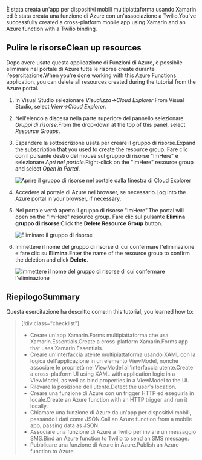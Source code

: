 <span data-ttu-id="b0115-101">È stata creata un'app per dispositivi mobili multipiattaforma usando Xamarin ed è stata creata una funzione di Azure con un'associazione a Twilio.</span><span class="sxs-lookup"><span data-stu-id="b0115-101">You've successfully created a cross-platform mobile app using Xamarin and an Azure function with a Twilio binding.</span></span>

## <a name="clean-up-resources"></a><span data-ttu-id="b0115-102">Pulire le risorse</span><span class="sxs-lookup"><span data-stu-id="b0115-102">Clean up resources</span></span>

<span data-ttu-id="b0115-103">Dopo avere usato questa applicazione di Funzioni di Azure, è possibile eliminare nel portale di Azure tutte le risorse create durante l'esercitazione.</span><span class="sxs-lookup"><span data-stu-id="b0115-103">When you're done working with this Azure Functions application, you can delete all resources created during the tutorial from the Azure portal.</span></span>

1. <span data-ttu-id="b0115-104">In Visual Studio selezionare *Visualizza->Cloud Explorer*.</span><span class="sxs-lookup"><span data-stu-id="b0115-104">From Visual Studio, select *View->Cloud Explorer*.</span></span>

2. <span data-ttu-id="b0115-105">Nell'elenco a discesa nella parte superiore del pannello selezionare *Gruppi di risorse*.</span><span class="sxs-lookup"><span data-stu-id="b0115-105">From the drop-down at the top of this panel, select *Resource Groups*.</span></span>

3. <span data-ttu-id="b0115-106">Espandere la sottoscrizione usata per creare il gruppo di risorse.</span><span class="sxs-lookup"><span data-stu-id="b0115-106">Expand the subscription that you used to create the resource group.</span></span> <span data-ttu-id="b0115-107">Fare clic con il pulsante destro del mouse sul gruppo di risorse "ImHere" e selezionare *Apri nel portale*.</span><span class="sxs-lookup"><span data-stu-id="b0115-107">Right-click on the "ImHere" resource group and select *Open in Portal*.</span></span>

    ![Aprire il gruppo di risorse nel portale dalla finestra di Cloud Explorer](../media-drafts/9-open-resource-group-in-portal.png)

4. <span data-ttu-id="b0115-109">Accedere al portale di Azure nel browser, se necessario.</span><span class="sxs-lookup"><span data-stu-id="b0115-109">Log into the Azure portal in your browser, if necessary.</span></span>

5. <span data-ttu-id="b0115-110">Nel portale verrà aperto il gruppo di risorse "ImHere".</span><span class="sxs-lookup"><span data-stu-id="b0115-110">The portal will open on the "ImHere" resource group.</span></span> <span data-ttu-id="b0115-111">Fare clic sul pulsante **Elimina gruppo di risorse**.</span><span class="sxs-lookup"><span data-stu-id="b0115-111">Click the **Delete Resource Group** button.</span></span>

    ![Eliminare il gruppo di risorse](../media-drafts/9-delete-resource-group.png)

6. <span data-ttu-id="b0115-113">Immettere il nome del gruppo di risorse di cui confermare l'eliminazione e fare clic su **Elimina**.</span><span class="sxs-lookup"><span data-stu-id="b0115-113">Enter the name of the resource group to confirm the deletion and click **Delete**.</span></span>

    ![Immettere il nome del gruppo di risorse di cui confermare l'eliminazione](../media-drafts/9-confirm-delete-resource-group.png)

## <a name="summary"></a><span data-ttu-id="b0115-115">Riepilogo</span><span class="sxs-lookup"><span data-stu-id="b0115-115">Summary</span></span>

<span data-ttu-id="b0115-116">Questa esercitazione ha descritto come:</span><span class="sxs-lookup"><span data-stu-id="b0115-116">In this tutorial, you learned how to:</span></span>
> [!div class="checklist"]
> * <span data-ttu-id="b0115-117">Creare un'app Xamarin.Forms multipiattaforma che usa Xamarin.Essentials.</span><span class="sxs-lookup"><span data-stu-id="b0115-117">Create a cross-platform Xamarin.Forms app that uses Xamarin.Essentials.</span></span>
> * <span data-ttu-id="b0115-118">Creare un'interfaccia utente multipiattaforma usando XAML con la logica dell'applicazione in un elemento ViewModel, nonché associare le proprietà nel ViewModel all'interfaccia utente.</span><span class="sxs-lookup"><span data-stu-id="b0115-118">Create a cross-platform UI using XAML with application logic in a ViewModel, as well as bind properties in a ViewModel to the UI.</span></span>
> * <span data-ttu-id="b0115-119">Rilevare la posizione dell'utente.</span><span class="sxs-lookup"><span data-stu-id="b0115-119">Detect the user's location.</span></span>
> * <span data-ttu-id="b0115-120">Creare una funzione di Azure con un trigger HTTP ed eseguirla in locale.</span><span class="sxs-lookup"><span data-stu-id="b0115-120">Create an Azure function with an HTTP trigger and run it locally.</span></span>
> * <span data-ttu-id="b0115-121">Chiamare una funzione di Azure da un'app per dispositivi mobili, passando i dati come JSON.</span><span class="sxs-lookup"><span data-stu-id="b0115-121">Call an Azure function from a mobile app, passing data as JSON.</span></span>
> * <span data-ttu-id="b0115-122">Associare una funzione di Azure a Twilio per inviare un messaggio SMS.</span><span class="sxs-lookup"><span data-stu-id="b0115-122">Bind an Azure function to Twilio to send an SMS message.</span></span>
> * <span data-ttu-id="b0115-123">Pubblicare una funzione di Azure in Azure.</span><span class="sxs-lookup"><span data-stu-id="b0115-123">Publish an Azure function to Azure.</span></span>
